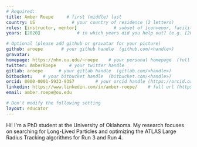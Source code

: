 ```yaml
---
# Required:
title: Amber Roepe     # first (middle) last
country: US              # your country of residence (2 letters)
roles: [instructor, mentor]              # subset of [convenor, facilitator, instructor, mentor]
years: [2020]              # in which years did you help out? (e.g. [2020, 2019])

# Optional (please add github or gravatar for your picture)
github: aroepe       # your github handle  (github.com/<handle>)
gravatar:
homepage: https://nhn.ou.edu/~roepe    # your personal homepage  (full url)
twitter: AmberRoepe     # your twitter handle 
gitlab: aroepe      # your gitlab handle  (gitlab.com/<handle>)
bitbucket:    # your bitbucket handle  (bitbucket.com/<handle>)
orcid: 0000-0001-5933-9357        # your orcid handle (https://orcid.org/<handle>)
linkedin: https://www.linkedin.com/in/amber-roepe/    # full url (https://linkedin.com/in/your-name-some-hex-code)
email: amber.roepe@ou.edu

# Don't modify the following setting
layout: educator
---
```


<!-- Write something about yourself here (if you want)! 
You can use Markdown syntax to style this page.
-->

Hi! I'm a PhD student at the University of Oklahoma. My research focuses on searching for Long-Lived Particles and optimizing the ATLAS Large Radius Tracking algorithms for Run 3 and Run 4. 